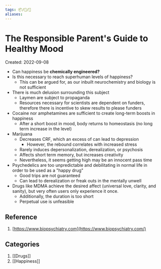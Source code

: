 ```yaml
---
tags: 📦/📝/📃
aliases:
---
```



# The Responsible Parent's Guide to Healthy Mood
Created: 2022-09-08

- Can happiness be **chemically engineered?**
- Is this necessary to reach superhuman levels of happiness?
	- This can be argued for, as our inbuilt neurochemistry and biology is not sufficient
- There is much delusion surrounding this subject
	- Laymen are subject to propaganda
	- Resources necessary for scientists are dependent on funders, therefore there is incentive to skew results to please funders
- Cocaine nor amphetamines are sufficient to create long-term boosts in happiness
	- After a short boost in mood, body returns to homeostasis (no long term increase in the level)
- Marijuana
	- Decreases CRF, which an excess of can lead to depression
		- However, the rebound correlates with increased stress
	- Rarely induces depersonalization, derealization, or psychosis
	- Affects short term memory, but increases creativity
	- Nevertheless, it seems getting high may be an innocent pass time
- Psychedelics are too unpredictable and debilitating in normal life in order to be used as a "happy drug"
	- Good trips are not guaranteed
	- Can lead to derealization or freak outs in the mentally unwell
- Drugs like MDMA achieve the desired affect (universal love, clarity, and sanity), but very often users only experience it once.
	- Additionally, the duration is too short
	- Perpetual use is unfeasible

## Reference
1. [https://www.biopsychiatry.com](https://www.biopsychiatry.com/)

## Categories
1. [[Drugs]]
2. [[Happiness]]